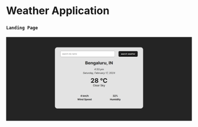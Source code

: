 # Weather Application 

#### `Landing Page`
![img](https://github.com/gurusharan-gs/Weather-Application/blob/main/public/weather1.png)
<br/>


 
 
